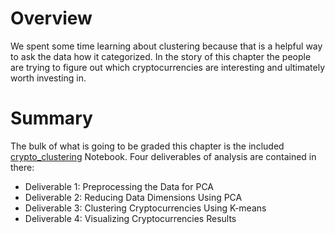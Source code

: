 # Overview

We spent some time learning about clustering because that is a helpful way to ask the data how it categorized.  In the 
story of this chapter the people are trying to figure out which cryptocurrencies are interesting and ultimately worth 
investing in.

# Summary

The bulk of what is going to be graded this chapter is the included [crypto_clustering](crypto_clustering.ipynb) Notebook.
Four deliverables of analysis are contained in there:

* Deliverable 1: Preprocessing the Data for PCA
* Deliverable 2: Reducing Data Dimensions Using PCA
* Deliverable 3: Clustering Cryptocurrencies Using K-means
* Deliverable 4: Visualizing Cryptocurrencies Results